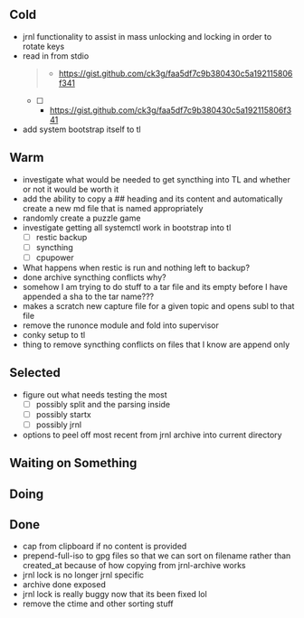 ## Cold

- jrnl functionality to assist in mass unlocking and locking in order to rotate keys
- read in from stdio
    > - https://gist.github.com/ck3g/faa5df7c9b380430c5a192115806f341
    > 
    * [ ] - https://gist.github.com/ck3g/faa5df7c9b380430c5a192115806f341
- add system bootstrap itself to tl

## Warm

- investigate what would be needed to get syncthing into TL and whether or not it would be worth it
- add the ability to copy a ## heading and its content and automatically create a new md file that is named appropriately
- randomly create a puzzle game
- investigate getting all systemctl work in bootstrap into tl
    * [ ] restic backup
    * [ ] syncthing
    * [ ] cpupower
- What happens when restic is run and nothing left to backup?
- done archive syncthing conflicts why?
- somehow I am trying to do stuff to a tar file and its empty before I have appended a sha to the tar name???
- makes a scratch new capture file for a given topic and opens subl to that file
- remove the runonce module and fold into supervisor
- conky setup to tl
- thing to remove syncthing conflicts on files that I know are append only

## Selected

- figure out what needs testing the most
    * [ ] possibly split and the parsing inside
    * [ ] possibly startx
    * [ ] possibly jrnl
- options to peel off most recent from jrnl archive into current directory

## Waiting on Something


## Doing


## Done

- cap from clipboard if no content is provided
- prepend-full-iso to gpg files so that we can sort on filename rather than created_at because of how copying from jrnl-archive works
- jrnl lock is no longer jrnl specific
- archive done exposed
- jrnl lock is really buggy now that its been fixed lol
- remove the ctime and other sorting stuff
